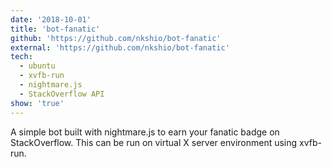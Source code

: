 ```yaml
---
date: '2018-10-01'
title: 'bot-fanatic'
github: 'https://github.com/nkshio/bot-fanatic'
external: 'https://github.com/nkshio/bot-fanatic'
tech:
  - ubuntu
  - xvfb-run
  - nightmare.js
  - StackOverflow API
show: 'true'
---
```


A simple bot built with nightmare.js to earn your fanatic badge on StackOverflow. This can be run on virtual X server environment using xvfb-run.
